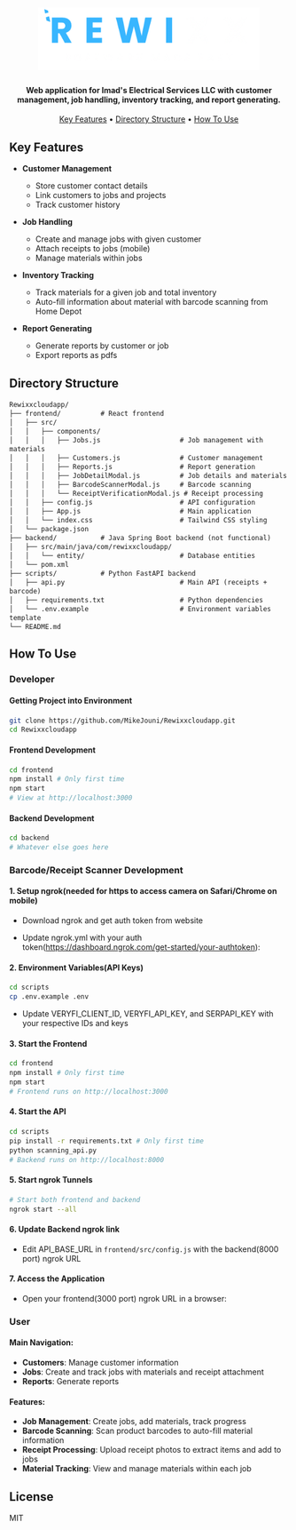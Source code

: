 <h1 align="center">
  <a href="RewixxCloudApp"><img src="https://github.com/MikeJouni/Rewixxcloudapp/blob/zain/assets/images/rewixx_logo.png" width="400" > </a>
</h1>
<h4 align="center">Web application for Imad's Electrical Services LLC with customer management, job handling, inventory tracking, and report generating.</h4>

<p align="center">
  <a href="#key-features">Key Features</a> •
  <a href="#project-structure">Directory Structure</a> •
  <a href="#how-to-use">How To Use</a>
</p>

## Key Features

* **Customer Management**
  - Store customer contact details
  - Link customers to jobs and projects
  - Track customer history

* **Job Handling**
  - Create and manage jobs with given customer
  - Attach receipts to jobs (mobile)
  - Manage materials within jobs

* **Inventory Tracking** 
  - Track materials for a given job and total inventory
  - Auto-fill information about material with barcode scanning from Home Depot
  
* **Report Generating** 
  - Generate reports by customer or job
  - Export reports as pdfs

## Directory Structure

```
Rewixxcloudapp/
├── frontend/          # React frontend 
│   ├── src/
│   │   ├── components/
│   │   │   ├── Jobs.js                    # Job management with materials
│   │   │   ├── Customers.js               # Customer management
│   │   │   ├── Reports.js                 # Report generation
│   │   │   ├── JobDetailModal.js          # Job details and materials
│   │   │   ├── BarcodeScannerModal.js     # Barcode scanning
│   │   │   └── ReceiptVerificationModal.js # Receipt processing
│   │   ├── config.js                      # API configuration
│   │   ├── App.js                         # Main application
│   │   └── index.css                      # Tailwind CSS styling
│   └── package.json
├── backend/           # Java Spring Boot backend (not functional)
│   ├── src/main/java/com/rewixxcloudapp/
│   │   └── entity/                        # Database entities
│   └── pom.xml
├── scripts/           # Python FastAPI backend
│   ├── api.py                             # Main API (receipts + barcode)
│   ├── requirements.txt                   # Python dependencies
│   └── .env.example                       # Environment variables template
└── README.md          
```

## How To Use

### Developer

#### Getting Project into Environment
```bash
git clone https://github.com/MikeJouni/Rewixxcloudapp.git
cd Rewixxcloudapp
```

#### Frontend Development
```bash
cd frontend
npm install # Only first time
npm start
# View at http://localhost:3000
```

#### Backend Development
```bash
cd backend
# Whatever else goes here
```

### Barcode/Receipt Scanner Development

#### 1. Setup ngrok(needed for https to access camera on Safari/Chrome on mobile)

- Download ngrok and get auth token from website

- Update ngrok.yml with your auth token(https://dashboard.ngrok.com/get-started/your-authtoken):

#### 2. Environment Variables(API Keys)

```bash
cd scripts
cp .env.example .env
```

- Update VERYFI_CLIENT_ID, VERYFI_API_KEY, and SERPAPI_KEY with your respective IDs and keys


#### 3. Start the Frontend
```bash
cd frontend
npm install # Only first time
npm start
# Frontend runs on http://localhost:3000
```

#### 4. Start the API 
```bash
cd scripts
pip install -r requirements.txt # Only first time
python scanning_api.py
# Backend runs on http://localhost:8000
```

#### 5. Start ngrok Tunnels
```bash
# Start both frontend and backend
ngrok start --all
```
#### 6. Update Backend ngrok link

- Edit API_BASE_URL in `frontend/src/config.js` with the backend(8000 port) ngrok URL


#### 7. Access the Application

- Open your frontend(3000 port) ngrok URL in a browser:


### User

#### Main Navigation:
* **Customers**: Manage customer information
* **Jobs**: Create and track jobs with materials and receipt attachment
* **Reports**: Generate reports

#### Features:
* **Job Management**: Create jobs, add materials, track progress
* **Barcode Scanning**: Scan product barcodes to auto-fill material information
* **Receipt Processing**: Upload receipt photos to extract items and add to jobs
* **Material Tracking**: View and manage materials within each job

## License

MIT 
